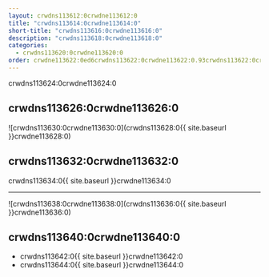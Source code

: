 ```yaml
---
layout: crwdns113612:0crwdne113612:0
title: "crwdns113614:0crwdne113614:0"
short-title: "crwdns113616:0crwdne113616:0"
description: "crwdns113618:0crwdne113618:0"
categories:
  - crwdns113620:0crwdne113620:0
order: crwdne113622:0ed6crwdns113622:0crwdne113622:0.93crwdns113622:0crwdne113622:085019crwdns113622:0crwdne113622:0
---
```

crwdns113624:0crwdne113624:0

## crwdns113626:0crwdne113626:0

![crwdns113630:0crwdne113630:0](crwdns113628:0{{ site.baseurl }}crwdne113628:0)

## crwdns113632:0crwdne113632:0

crwdns113634:0{{ site.baseurl }}crwdne113634:0

<hr />

![crwdns113638:0crwdne113638:0](crwdns113636:0{{ site.baseurl }}crwdne113636:0)

## crwdns113640:0crwdne113640:0

- crwdns113642:0{{ site.baseurl }}crwdne113642:0 
- crwdns113644:0{{ site.baseurl }}crwdne113644:0